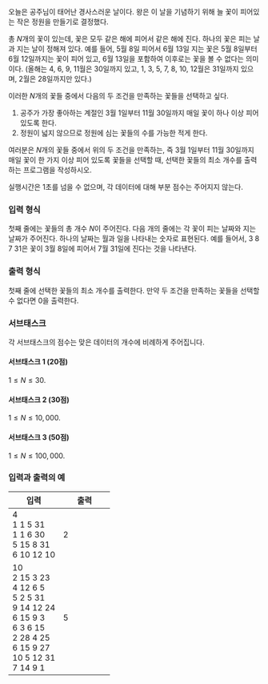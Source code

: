 오늘은 공주님이 태어난 경사스러운 날이다. 왕은 이 날을 기념하기 위해 늘 꽃이 피어있는 작은 정원을 만들기로 결정했다.

총 $N$개의 꽃이 있는데, 꽃은 모두 같은 해에 피어서 같은 해에 진다. 하나의 꽃은 피는 날과 지는 날이 정해져 있다. 예를 들어, 5월 8일 피어서 6월 13일 지는 꽃은 5월 8일부터 6월 12일까지는 꽃이 피어 있고, 6월 13일을 포함하여 이후로는 꽃을 볼 수 없다는 의미이다. (올해는 4, 6, 9, 11월은 30일까지 있고, 1, 3, 5, 7, 8, 10, 12월은 31일까지 있으며, 2월은 28일까지만 있다.)

이러한 $N$개의 꽃들 중에서 다음의 두 조건을 만족하는 꽃들을 선택하고 싶다.

1. 공주가 가장 좋아하는 계절인 3월 1일부터 11월 30일까지 매일 꽃이 하나 이상 피어 있도록 한다.
2. 정원이 넓지 않으므로 정원에 심는 꽃들의 수를 가능한 적게 한다. 

여러분은 $N$개의 꽃들 중에서 위의 두 조건을 만족하는, 즉 3월 1일부터 11월 30일까지 매일 꽃이 한 가지 이상 피어 있도록 꽃들을 선택할 때, 선택한 꽃들의 최소 개수를 출력하는 프로그램을 작성하시오. 

실행시간은 1초를 넘을 수 없으며, 각 데이터에 대해 부분 점수는 주어지지 않는다.

### 입력 형식

첫째 줄에는 꽃들의 총 개수 $N$이 주어진다. 다음 개의 줄에는 각 꽃이 피는 날짜와 지는 날짜가 주어진다. 하나의 날짜는 월과 일을 나타내는 숫자로 표현된다. 예를 들어서, 3 8 7 31은 꽃이 3월 8일에 피어서 7월 31일에 진다는 것을 나타낸다. 

### 출력 형식

첫째 줄에 선택한 꽃들의 최소 개수를 출력한다. 만약 두 조건을 만족하는 꽃들을 선택할 수 없다면 0을 출력한다.

### 서브태스크

각 서브태스크의 점수는 맞은 데이터의 개수에 비례하게 주어집니다.

#### 서브태스크 1 (20점)

$1 \le N \le 30$.

#### 서브태스크 2 (30점)

$1 \le N \le 10,000$.

#### 서브태스크 3 (50점)

$1 \le N \le 100,000$.

### 입력과 출력의 예

<table class='table table-bordered table-condensed'>
 <thead>
  <tr>
   <th style="width: 50%;">입력</th>
   <th style="width: 50%;">출력</th>
  </tr>
 </thead>
 <tbody class="code-font">
  <tr>
   <td>4<BR/>
1 1 5 31<BR/>
1 1 6 30<BR/>
5 15 8 31<BR/>
6 10 12 10</td>
   <td>2</td>
  </tr>
  <tr>
   <td>10<BR/>
2 15 3 23<BR/>
4 12 6 5<BR/>
5 2 5 31<BR/>
9 14 12 24<BR/>
6 15 9 3<BR/>
6 3 6 15<BR/>
2 28 4 25<BR/>
6 15 9 27<BR/>
10 5 12 31<BR/>
7 14 9 1</td>
   <td>5</td>
  </tr>
 </tbody>
</table>